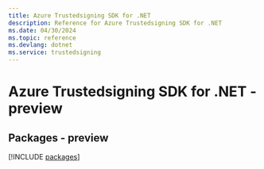 ```yaml
---
title: Azure Trustedsigning SDK for .NET
description: Reference for Azure Trustedsigning SDK for .NET
ms.date: 04/30/2024
ms.topic: reference
ms.devlang: dotnet
ms.service: trustedsigning
---
```

# Azure Trustedsigning SDK for .NET - preview
## Packages - preview
[!INCLUDE [packages](trustedsigning-index.md)]